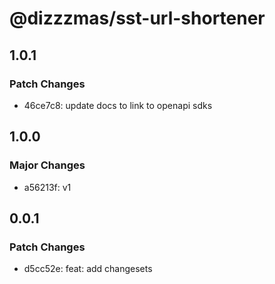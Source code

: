 # @dizzzmas/sst-url-shortener

## 1.0.1

### Patch Changes

- 46ce7c8: update docs to link to openapi sdks

## 1.0.0

### Major Changes

- a56213f: v1

## 0.0.1

### Patch Changes

- d5cc52e: feat: add changesets
